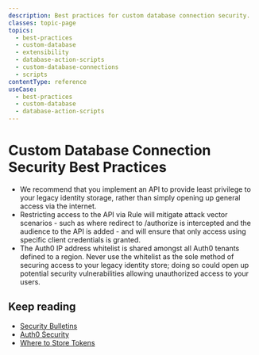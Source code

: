 ```yaml
---
description: Best practices for custom database connection security.
classes: topic-page
topics:
  - best-practices
  - custom-database
  - extensibility
  - database-action-scripts
  - custom-database-connections
  - scripts
contentType: reference
useCase:
  - best-practices
  - custom-database
  - database-action-scripts
---
```

# Custom Database Connection Security Best Practices

* We recommend that you implement an API to provide least privilege to your legacy identity storage, rather than simply opening up general access via the internet. 
* Restricting access to the API via Rule will mitigate attack vector scenarios - such as where redirect to /authorize is intercepted and the audience to the API is added - and will ensure that only access using specific client credentials is granted.
* The Auth0 IP address whitelist is shared amongst all Auth0 tenants defined to a region. Never use the whitelist as the sole method of securing access to your legacy identity store; doing so could open up potential security vulnerabilities allowing unauthorized access to your users. 

## Keep reading

* [Security Bulletins](/security/bulletins)
* [Auth0 Security](/security)
* [Where to Store Tokens](/security/store-tokens)
